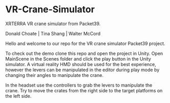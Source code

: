 # VR-Crane-Simulator
XRTERRA VR crane simulator from Packet39.

Donald Choate | Tina Shang | Walter McCord

Hello and welcome to our repo for the VR crane simulator Packet39 project.

To check out the demo clone this repo and open the project in Unity.
Open MainScene in the Scenes folder and click the play button in the Unity simulator. 
A virtual reality HMD should be used for the best experience, however the levers can be
manipulated in the editor during play mode by changing their angles to manipulate the 
crane.

In the headset use the controllers to grab the levers to manipulate the crane. Try to move
the crates from the right side to the target platforms on the left side.


